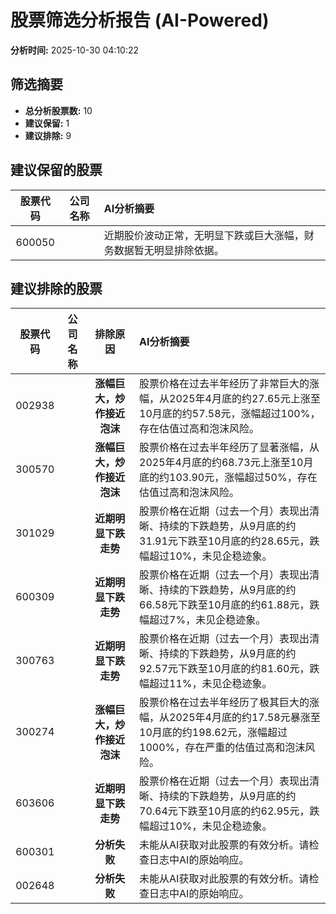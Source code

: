 # 股票筛选分析报告 (AI-Powered)

**分析时间:** 2025-10-30 04:10:22

## 筛选摘要

- **总分析股票数:** 10
- **建议保留:** 1
- **建议排除:** 9

## 建议保留的股票

| 股票代码 | 公司名称 | AI分析摘要 |
|:---:|:---:|:---|
| 600050 |  | 近期股价波动正常，无明显下跌或巨大涨幅，财务数据暂无明显排除依据。 |

## 建议排除的股票

| 股票代码 | 公司名称 | 排除原因 | AI分析摘要 |
|:---:|:---:|:---:|:---|
| 002938 |  | **涨幅巨大，炒作接近泡沫** | 股票价格在过去半年经历了非常巨大的涨幅，从2025年4月底的约27.65元上涨至10月底的约57.58元，涨幅超过100%，存在估值过高和泡沫风险。 |
| 300570 |  | **涨幅巨大，炒作接近泡沫** | 股票价格在过去半年经历了显著涨幅，从2025年4月底的约68.73元上涨至10月底的约103.90元，涨幅超过50%，存在估值过高和泡沫风险。 |
| 301029 |  | **近期明显下跌走势** | 股票价格在近期（过去一个月）表现出清晰、持续的下跌趋势，从9月底的约31.91元下跌至10月底的约28.65元，跌幅超过10%，未见企稳迹象。 |
| 600309 |  | **近期明显下跌走势** | 股票价格在近期（过去一个月）表现出清晰、持续的下跌趋势，从9月底的约66.58元下跌至10月底的约61.88元，跌幅超过7%，未见企稳迹象。 |
| 300763 |  | **近期明显下跌走势** | 股票价格在近期（过去一个月）表现出清晰、持续的下跌趋势，从9月底的约92.57元下跌至10月底的约81.60元，跌幅超过11%，未见企稳迹象。 |
| 300274 |  | **涨幅巨大，炒作接近泡沫** | 股票价格在过去半年经历了极其巨大的涨幅，从2025年4月底的约17.58元暴涨至10月底的约198.62元，涨幅超过1000%，存在严重的估值过高和泡沫风险。 |
| 603606 |  | **近期明显下跌走势** | 股票价格在近期（过去一个月）表现出清晰、持续的下跌趋势，从9月底的约70.64元下跌至10月底的约62.95元，跌幅超过10%，未见企稳迹象。 |
| 600301 |  | **分析失败** | 未能从AI获取对此股票的有效分析。请检查日志中AI的原始响应。 |
| 002648 |  | **分析失败** | 未能从AI获取对此股票的有效分析。请检查日志中AI的原始响应。 |
